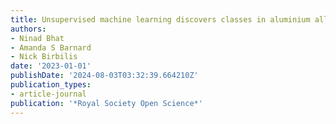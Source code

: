 ```yaml
---
title: Unsupervised machine learning discovers classes in aluminium alloys
authors:
- Ninad Bhat
- Amanda S Barnard
- Nick Birbilis
date: '2023-01-01'
publishDate: '2024-08-03T03:32:39.664210Z'
publication_types:
- article-journal
publication: '*Royal Society Open Science*'
---
```

